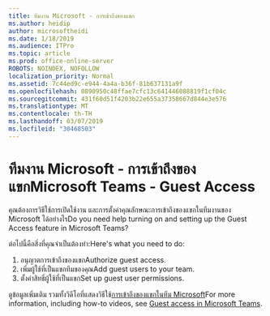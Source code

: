 ```yaml
---
title: ทีมงาน Microsoft - การเข้าถึงของแขก
ms.author: heidip
author: microsoftheidi
ms.date: 1/18/2019
ms.audience: ITPro
ms.topic: article
ms.prod: office-online-server
ROBOTS: NOINDEX, NOFOLLOW
localization_priority: Normal
ms.assetid: 7c44ed9c-e944-4a4a-b36f-81b637131a9f
ms.openlocfilehash: 0890950c48ffae7cfc13c641446088819f1cf04c
ms.sourcegitcommit: 431f60d51f4203b22e655a37358667d844e3e576
ms.translationtype: MT
ms.contentlocale: th-TH
ms.lasthandoff: 03/07/2019
ms.locfileid: "30468503"
---
```

# <a name="microsoft-teams---guest-access"></a><span data-ttu-id="f9deb-102">ทีมงาน Microsoft - การเข้าถึงของแขก</span><span class="sxs-lookup"><span data-stu-id="f9deb-102">Microsoft Teams - Guest Access</span></span>

<span data-ttu-id="f9deb-103">คุณต้องการวิธีใช้การเปิดใช้งาน และการตั้งค่าคุณลักษณะการเข้าถึงของแขกในทีมงานของ Microsoft ได้อย่างไร</span><span class="sxs-lookup"><span data-stu-id="f9deb-103">Do you need help turning on and setting up the Guest Access feature in Microsoft Teams?</span></span>

<span data-ttu-id="f9deb-104">ต่อไปนี้คือสิ่งที่คุณจำเป็นต้องทำ:</span><span class="sxs-lookup"><span data-stu-id="f9deb-104">Here's what you need to do:</span></span>

1. <span data-ttu-id="f9deb-105">อนุญาตการเข้าถึงของแขก</span><span class="sxs-lookup"><span data-stu-id="f9deb-105">Authorize guest access.</span></span>
1. <span data-ttu-id="f9deb-106">เพิ่มผู้ใช้ที่เป็นแขกทีมของคุณ</span><span class="sxs-lookup"><span data-stu-id="f9deb-106">Add guest users to your team.</span></span>
1. <span data-ttu-id="f9deb-107">ตั้งค่าสิทธิ์ผู้ใช้ที่เป็นแขก</span><span class="sxs-lookup"><span data-stu-id="f9deb-107">Set up guest user permissions.</span></span>

<span data-ttu-id="f9deb-108">ดูข้อมูลเพิ่มเติม รวมทั้งวิดีโอที่แสดงวิธีใช้[การเข้าถึงของแขกในทีม Microsoft](https://docs.microsoft.com/en-us/microsoftteams/guest-access)</span><span class="sxs-lookup"><span data-stu-id="f9deb-108">For more information, including how-to videos, see [Guest access in Microsoft Teams](https://docs.microsoft.com/en-us/microsoftteams/guest-access).</span></span>

